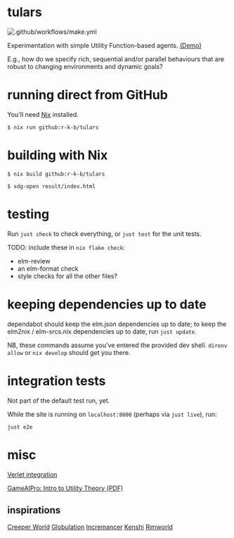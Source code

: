 # tulars

![.github/workflows/make.yml](https://github.com/r-k-b/tulars/actions/workflows/nix.yml/badge.svg)

Experimentation with simple Utility Function-based agents. [(Demo)](https://tulars-5f1d1.firebaseapp.com) 

E.g., how do we specify rich, sequential and/or parallel behaviours that 
are robust to changing environments and dynamic goals? 


# running direct from GitHub

You'll need [Nix] installed.

```shell
$ nix run github:r-k-b/tulars
```


# building with Nix

```shell
$ nix build github:r-k-b/tulars

$ xdg-open result/index.html
```


# testing

Run `just check` to check everything, or `just test` for the unit tests.

TODO: include these in `nix flake check`:

- elm-review
- an elm-format check
- style checks for all the other files?


# keeping dependencies up to date

dependabot should keep the elm.json dependencies up to date;
to keep the elm2nix / elm-srcs.nix dependencies up to date,
run `just update`.

NB, these commands assume you've entered the provided dev shell.
`direnv allow` or `nix develop` should get you there.


# integration tests

Not part of the default test run, yet.

While the site is running on `localhost:8000` (perhaps via `just live`), run:

    just e2e


# misc

[Nix]: https://nixos.org/

[Verlet integration](https://en.wikipedia.org/wiki/Verlet_integration)

[GameAIPro: Intro to Utility Theory (PDF)](http://www.gameaipro.com/GameAIPro/GameAIPro_Chapter09_An_Introduction_to_Utility_Theory.pdf)

[Elm]: http://elm-lang.org/


## inspirations

[Creeper World](https://knucklecracker.com/)
[Globulation](https://globulation2.org/wiki/Main_Page)
[Incremancer](https://github.com/jamesmgittins/incremancer)
[Kenshi](https://lofigames.com/)
[Rimworld](https://rimworldgame.com/)
